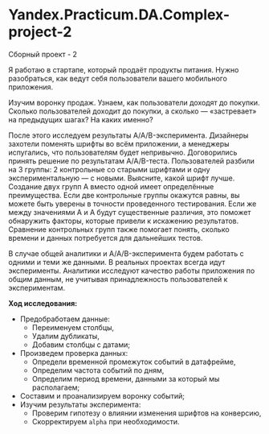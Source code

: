 # Yandex.Practicum.DA.Complex-project-2
Сборный проект - 2

Я работаю в стартапе, который продаёт продукты питания. Нужно разобраться, как ведут себя пользователи вашего мобильного приложения. 

Изучим воронку продаж. Узнаем, как пользователи доходят до покупки. Сколько пользователей доходит до покупки, а сколько — «застревает» на предыдущих шагах? На каких именно?

После этого исследуем результаты A/A/B-эксперимента. Дизайнеры захотели поменять шрифты во всём приложении, а менеджеры испугались, что пользователям будет непривычно. Договорились принять решение по результатам A/A/B-теста. Пользователей разбили на 3 группы: 2 контрольные со старыми шрифтами и одну экспериментальную — с новыми. Выясните, какой шрифт лучше.
Создание двух групп A вместо одной имеет определённые преимущества. Если две контрольные группы окажутся равны, вы можете быть уверены в точности проведенного тестирования. Если же между значениями A и A будут существенные различия, это поможет обнаружить факторы, которые привели к искажению результатов. Сравнение контрольных групп также помогает понять, сколько времени и данных потребуется для дальнейших тестов.

В случае общей аналитики и A/A/B-эксперимента будем работать с одними и теми же данными. В реальных проектах всегда идут эксперименты. Аналитики исследуют качество работы приложения по общим данным, не учитывая принадлежность пользователей к экспериментам.

**Ход исследования:**

- Предобработаем данные:
    - Переименуем столбцы,
    - Удалим дубликаты,
    - Добавим столбцы с датами;
- Произведем проверка данных:
    - Определи временной промежуток событий в датафрейме,
    - Определим частота событий по дням,
    - Определим период времени, данными за который мы располагаем;
- Составим и проанализируем воронку событий;
- Изучим результаты эксперимента:
    - Проверим гипотезу о влиянии изменения шрифтов на конверсию,
    - Скорректируем `alpha` при необходимости.

